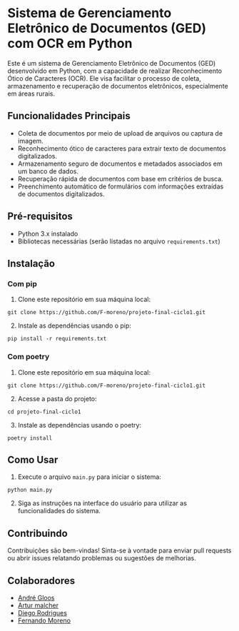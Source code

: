 # Sistema de Gerenciamento Eletrônico de Documentos (GED) com OCR em Python

Este é um sistema de Gerenciamento Eletrônico de Documentos (GED) desenvolvido em Python, com a capacidade de realizar Reconhecimento Ótico de Caracteres (OCR). Ele visa facilitar o processo de coleta, armazenamento e recuperação de documentos eletrônicos, especialmente em áreas rurais.

## Funcionalidades Principais

- Coleta de documentos por meio de upload de arquivos ou captura de imagem.
- Reconhecimento ótico de caracteres para extrair texto de documentos digitalizados.
- Armazenamento seguro de documentos e metadados associados em um banco de dados.
- Recuperação rápida de documentos com base em critérios de busca.
- Preenchimento automático de formulários com informações extraídas de documentos digitalizados.

## Pré-requisitos

- Python 3.x instalado
- Bibliotecas necessárias (serão listadas no arquivo `requirements.txt`)

## Instalação

### Com pip

1. Clone este repositório em sua máquina local:

```
git clone https://github.com/F-moreno/projeto-final-ciclo1.git
```

2. Instale as dependências usando o pip:

```
pip install -r requirements.txt
```

### Com poetry

1. Clone este repositório em sua máquina local:

```
git clone https://github.com/F-moreno/projeto-final-ciclo1.git
```

2. Acesse a pasta do projeto:

```
cd projeto-final-ciclo1
```

3. Instale as dependências usando o poetry:

```
poetry install
```

## Como Usar

1. Execute o arquivo `main.py` para iniciar o sistema:

```
python main.py
```

2. Siga as instruções na interface do usuário para utilizar as funcionalidades do sistema.

## Contribuindo

Contribuições são bem-vindas! Sinta-se à vontade para enviar pull requests ou abrir issues relatando problemas ou sugestões de melhorias.

## Colaboradores 

- [André Gloos](https://github.com/AndreGloosRibeiro)
- [Artur malcher](https://github.com/ArturMalcher)
- [Diego Rodrigues](https://github.com/diegoalvarengarodrigues)
- [Fernando Moreno](https://github.com/F-moreno)